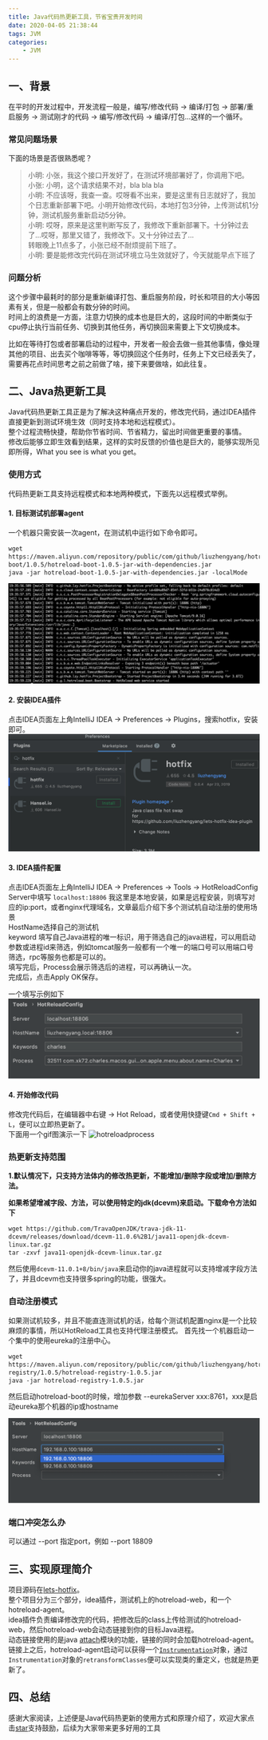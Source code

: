 ```yaml
---
title: Java代码热更新工具，节省宝贵开发时间
date: 2020-04-05 21:38:44
tags: JVM
categories: 
    - JVM
---
```


## 一、背景

在平时的开发过程中，开发流程一般是，编写/修改代码 -> 编译/打包 -> 部署/重启服务 -> 测试刚才的代码 -> 编写/修改代码 -> 编译/打包...这样的一个循环。

<!-- more -->

### 常见问题场景

下面的场景是否很熟悉呢？ 
> 小明: 小张，我这个接口开发好了，在测试环境部署好了，你调用下吧。   
> 小张: 小明，这个请求结果不对，bla bla bla   
> 小明: 不应该呀，我查一查。哎呀看不出来，要是这里有日志就好了，我加个日志重新部署下吧。小明开始修改代码，本地打包3分钟，上传测试机1分钟，测试机服务重新启动5分钟。   
> 小明: 哎呀，原来是这里判断写反了，我修改下重新部署下。十分钟过去了...哎呀，那里又错了，我修改下。又十分钟过去了...   
> 转眼晚上11点多了，小张已经不耐烦提前下班了。   
> 小明: 要是能修改完代码在测试环境立马生效就好了，今天就能早点下班了

### 问题分析

这个步骤中最耗时的部分是重新编译打包、重启服务阶段，时长和项目的大小等因素有关，但是一般都会有数分钟的时间。   
时间上的浪费是一方面，注意力切换的成本也是巨大的，这段时间的中断类似于cpu停止执行当前任务、切换到其他任务，再切换回来需要上下文切换成本。   

比如在等待打包或者部署启动的过程中，开发者一般会去做一些其他事情，像处理其他的项目、出去买个咖啡等等，等切换回这个任务时，任务上下文已经丢失了，需要再花点时间思考之前之前做了啥，接下来要做啥，如此往复。

## 二、Java热更新工具

Java代码热更新工具正是为了解决这种痛点开发的，修改完代码，通过IDEA插件直接更新到测试环境生效（同时支持本地和远程模式）。   
整个过程流畅快捷，帮助你节省时间、节省精力，留出时间做更重要的事情。   
修改后能够立即生效看到结果，这样的实时反馈的价值也是巨大的，能够实现所见即所得，What you see is what you get。

### 使用方式

代码热更新工具支持远程模式和本地两种模式，下面先以远程模式举例。

#### 1. 目标测试机部署agent

一个机器只需安装一次agent，在测试机中运行如下命令即可。
```
wget https://maven.aliyun.com/repository/public/com/github/liuzhengyang/hotreload-boot/1.0.5/hotreload-boot-1.0.5-jar-with-dependencies.jar
java -jar hotreload-boot-1.0.5-jar-with-dependencies.jar -localMode
```
![agentinstall](/images/hotreloadinstall.png)

#### 2. 安装IDEA插件

点击IDEA页面左上角IntelliJ IDEA -> Preferences -> Plugins，搜索hotfix，安装即可。
![hotreload-idea](/images/hotreload-idea.png)

#### 3. IDEA插件配置

点击IDEA页面左上角IntelliJ IDEA -> Preferences -> Tools -> HotReloadConfig   
Server中填写 `localhost:18806` 我这里是本地安装，如果是远程安装，则填写对应的ip:port，或者nginx代理域名，文章最后介绍下多个测试机自动注册的使用场景      
HostName选择自己的测试机   
keyword 填写自己Java进程的唯一标识，用于筛选自己的java进程，可以用启动参数或进程id来筛选，例如tomcat服务一般都有一个唯一的端口号可以用端口号筛选，rpc等服务也都是可以的。   
填写完后，Process会展示筛选后的进程，可以再确认一次。   
完成后，点击Apply OK保存。

一个填写示例如下   
![hotreloadideaconfig](/images/hotreloadideaconfig.png)

#### 4. 开始修改代码

修改完代码后，在编辑器中右键 -> Hot Reload，或者使用快捷键`Cmd + Shift + L`，便可以立即热更新了。   
下面用一个gif图演示一下
![hotreloadprocess](/images/HotReloadRecord.gif)

### 热更新支持范围

**1.默认情况下，只支持方法体内的修改热更新，不能增加/删除字段或增加/删除方法。**

**如果希望增减字段、方法，可以使用特定的jdk(dcevm)来启动。下载命令方法如下**
```
wget https://github.com/TravaOpenJDK/trava-jdk-11-dcevm/releases/download/dcevm-11.0.6%2B1/java11-openjdk-dcevm-linux.tar.gz
tar -zxvf java11-openjdk-dcevm-linux.tar.gz 
```
然后使用`dcevm-11.0.1+8/bin/java`来启动你的java进程就可以支持增减字段方法了，并且dcevm也支持很多spring的功能，很强大。

### 自动注册模式

如果测试机较多，并且不能直连测试机的话，给每个测试机配置nginx是一个比较麻烦的事情，所以HotReload工具也支持代理注册模式。
首先找一个机器启动一个集中的使用eureka的注册中心。
```
wget https://maven.aliyun.com/repository/public/com/github/liuzhengyang/hotreload-registry/1.0.5/hotreload-registry-1.0.5.jar
java -jar hotreload-registry-1.0.5.jar
```
然后启动hotreload-boot的时候，增加参数 --eurekaServer xxx:8761，xxx是启动eureka那个机器的ip或hostname

![multihost](/images/hotreloadmultihost.png)

### 端口冲突怎么办

可以通过 --port 指定port，例如 --port 18809

## 三、实现原理简介

项目源码在[lets-hotfix](https://github.com/liuzhengyang/lets-hotfix)。   
整个项目分为三个部分，idea插件，测试机上的hotreload-web，和一个hotreload-agent。   
idea插件负责编译修改完的代码，把修改后的class上传给测试的hotreload-web，然后hotreload-web会动态链接到你的目标Java进程。   
动态链接使用的是java [attach](https://docs.oracle.com/en/java/javase/11/docs/api/jdk.attach/module-summary.html)模块的功能，链接的同时会加载hotreload-agent。   
链接上之后，hotreload-agent启动可以获得一个[`Instrumentation`](https://docs.oracle.com/en/java/javase/11/docs/api/java.instrument/java/lang/instrument/Instrumentation.html)对象，通过`Instrumentation`对象的`retransformClasses​`便可以实现类的重定义，也就是热更新了。

## 四、总结

感谢大家阅读，上述便是Java代码热更新的使用方式和原理介绍了，欢迎大家点击[star](https://github.com/liuzhengyang/lets-hotfix)支持鼓励，后续为大家带来更多好用的工具
